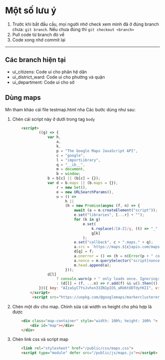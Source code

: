 # Một số lưu ý

1. Trước khi bắt đầu cầu, mọi người nhớ check xem mình đã ở đúng branch chưa: `git branch`. Nếu chưa đúng thì `git checkout <branch>`
2. Pull code từ branch đó về
3. Code xong nhớ commit lại

----

## Các branch hiện tại

- ui_citizens: Code ui cho phân hệ dân
- ui_district_ward: Code ui cho phường và quận
- ui_department: Code ui cho sở

## Dùng maps

Mn tham khảo cái file testmap.html nha
Các bước dùng như sau:

1. Chèn cái script này ở dưới trong tag `body`

    ```html
        <script>
                ((g) => {
                    var h,
                        a,
                        k,
                        p = "The Google Maps JavaScript API",
                        c = "google",
                        l = "importLibrary",
                        q = "__ib__",
                        m = document,
                        b = window;
                    b = b[c] || (b[c] = {});
                    var d = b.maps || (b.maps = {}),
                        r = new Set(),
                        e = new URLSearchParams(),
                        u = () =>
                            h ||
                            (h = new Promise(async (f, n) => {
                                await (a = m.createElement("script"));
                                e.set("libraries", [...r] + "");
                                for (k in g)
                                    e.set(
                                        k.replace(/[A-Z]/g, (t) => "_" + t[0].toLowerCase()),
                                        g[k]
                                    );
                                e.set("callback", c + ".maps." + q);
                                a.src = `https://maps.${c}apis.com/maps/api/js?` + e;
                                d[q] = f;
                                a.onerror = () => (h = n(Error(p + " could not load.")));
                                a.nonce = m.querySelector("script[nonce]")?.nonce || "";
                                m.head.append(a);
                            }));
                    d[l]
                        ? console.warn(p + " only loads once. Ignoring:", g)
                        : (d[l] = (f, ...n) => r.add(f) && u().then(() => d[l](f, ...n)));
                })({ key: "AIzaSyC7YsJvhxn33ZN1pIOS_aRU6tODTdyYKII", v: "beta" });
            </script>
             <script src="https://unpkg.com/@googlemaps/markerclusterer/dist/index.min.js"></script>
    ```

2. Chèn một div cho map. Chỉnh sửa cái width vs height cho phù hợp là được

    ```html
        <div class="map-container" style="width: 100%; height: 100% ">
            <div id="map"></div>
        </div>
    ```

3. Chèn link css và script map

    ```html
        <link rel="stylesheet" href="/public/css/maps.css">
        <script type="module" defer src="/public/js/maps.js"></script>
    ```

